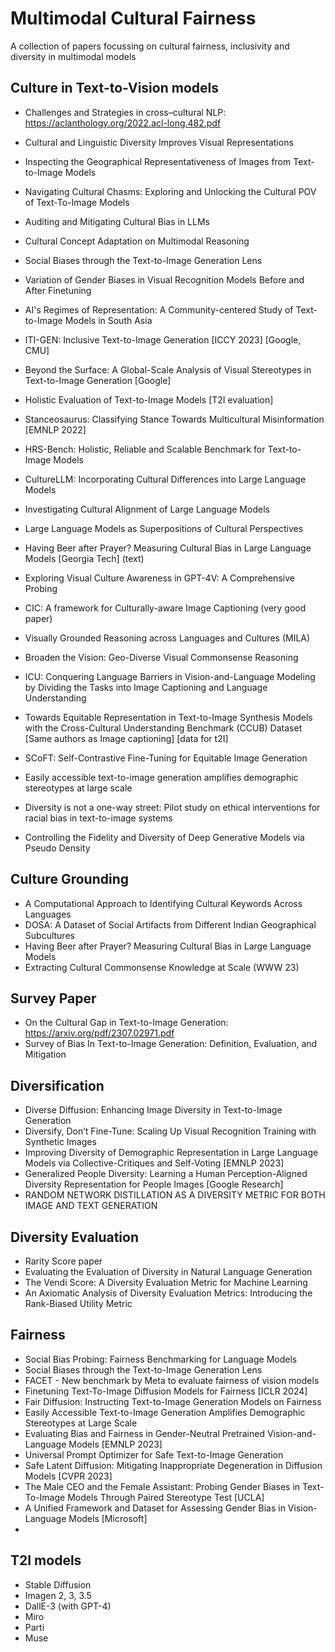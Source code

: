 # Multimodal Cultural Fairness
A collection of papers focussing on cultural fairness, inclusivity and diversity in multimodal models


## Culture in Text-to-Vision models



* Challenges and Strategies in cross–cultural NLP:  https://aclanthology.org/2022.acl-long.482.pdf

* Cultural and Linguistic Diversity Improves Visual Representations

* Inspecting the Geographical Representativeness of Images from Text-to-Image Models

  
* Navigating Cultural Chasms: Exploring and Unlocking the Cultural POV
of Text-To-Image Models

* Auditing and Mitigating Cultural Bias in LLMs
* Cultural Concept Adaptation on Multimodal Reasoning
* Social Biases through the Text-to-Image Generation Lens
* Variation of Gender Biases in Visual Recognition Models Before and After Finetuning
* AI's Regimes of Representation: A Community-centered Study of Text-to-Image Models in South Asia
* ITI-GEN: Inclusive Text-to-Image Generation [ICCY 2023] [Google, CMU]
* Beyond the Surface: A Global-Scale Analysis of Visual Stereotypes in Text-to-Image Generation [Google]
* Holistic Evaluation of Text-to-Image Models [T2I evaluation]
* Stanceosaurus: Classifying Stance Towards Multicultural Misinformation [EMNLP 2022]
* HRS-Bench: Holistic, Reliable and Scalable Benchmark for Text-to-Image Models
* CultureLLM: Incorporating Cultural Differences into Large Language Models
* Investigating Cultural Alignment of Large Language Models
* Large Language Models as Superpositions of Cultural Perspectives
* Having Beer after Prayer? Measuring Cultural Bias in Large Language Models [Georgia Tech] (text)
* Exploring Visual Culture Awareness in GPT-4V: A Comprehensive Probing
* CIC: A framework for Culturally-aware Image Captioning (very good paper)
* Visually Grounded Reasoning across Languages and Cultures (MILA)
* Broaden the Vision: Geo-Diverse Visual Commonsense Reasoning
* ICU: Conquering Language Barriers in Vision-and-Language Modeling by Dividing the Tasks into Image Captioning and Language Understanding
* Towards Equitable Representation in Text-to-Image Synthesis Models with the Cross-Cultural Understanding Benchmark (CCUB) Dataset [Same authors as Image captioning] [data for t2I]
* SCoFT: Self-Contrastive Fine-Tuning for Equitable Image Generation
* Easily accessible text-to-image generation amplifies demographic stereotypes at large scale
* Diversity is not a one-way street: Pilot study on ethical interventions for racial bias in text-to-image systems
* Controlling the Fidelity and Diversity of Deep Generative Models via Pseudo Density

## Culture Grounding
* A Computational Approach to Identifying Cultural Keywords Across Languages
* DOSA: A Dataset of Social Artifacts from Different Indian Geographical Subcultures
* Having Beer after Prayer? Measuring Cultural Bias in Large Language Models
* Extracting Cultural Commonsense Knowledge at Scale (WWW 23)


## Survey Paper
* On the Cultural Gap in Text-to-Image Generation: https://arxiv.org/pdf/2307.02971.pdf
* Survey of Bias In Text-to-Image Generation: Definition, Evaluation, and Mitigation

## Diversification
* Diverse Diffusion: Enhancing Image Diversity in Text-to-Image Generation
* Diversify, Don’t Fine-Tune: Scaling Up Visual Recognition Training with Synthetic Images
* Improving Diversity of Demographic Representation in Large Language Models via Collective-Critiques and Self-Voting [EMNLP 2023]
* Generalized People Diversity: Learning a Human Perception-Aligned Diversity Representation for People Images [Google Research]
* RANDOM NETWORK DISTILLATION AS A DIVERSITY METRIC FOR BOTH IMAGE AND TEXT GENERATION

## Diversity Evaluation
* Rarity Score paper
* Evaluating the Evaluation of Diversity in Natural Language Generation
* The Vendi Score: A Diversity Evaluation Metric for Machine Learning
* An Axiomatic Analysis of Diversity Evaluation Metrics: Introducing the Rank-Biased Utility Metric

## Fairness

* Social Bias Probing: Fairness Benchmarking for Language Models
* Social Biases through the Text-to-Image Generation Lens
* FACET - New benchmark by Meta to evaluate fairness of vision models
* Finetuning Text-To-Image Diffusion Models for Fairness [ICLR 2024]
* Fair Diffusion: Instructing Text-to-Image Generation Models on Fairness
* Easily Accessible Text-to-Image Generation Amplifies Demographic Stereotypes at Large Scale
* Evaluating Bias and Fairness in Gender-Neutral Pretrained Vision-and-Language Models [EMNLP 2023]
* Universal Prompt Optimizer for Safe Text-to-Image Generation
* Safe Latent Diffusion: Mitigating Inappropriate Degeneration in Diffusion Models  [CVPR 2023]
* The Male CEO and the Female Assistant: Probing Gender Biases in Text-To-Image Models Through Paired Stereotype Test [UCLA]
* A Unified Framework and Dataset for Assessing Gender Bias in Vision-Language Models [Microsoft]
* 
 
##  T2I models
* Stable Diffusion
* Imagen 2, 3, 3.5
* DallE-3 (with GPT-4)
* Miro
* Parti
* Muse


